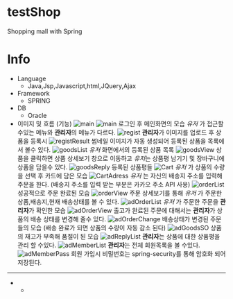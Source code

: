 # testShop
 Shopping mall with Spring
# Info
* Language
  * Java,Jsp,Javascript,html,JQuery,Ajax
* Framework  
  * SPRING
* DB
  * Oracle
* 이미지 및 흐름 (기능)
![main](https://github.com/seungminKim1/testShop/blob/master/testShop_port/user/유저메인.PNG)
![main](https://github.com/seungminKim1/testShop/blob/master/testShop_port/admin/관리자%20메인0.PNG)
 로그인 후 메인화면의 모습 *유저* 가 접근할수있는 메뉴와 **관리자**의 메뉴가 다르다.
![regist](https://github.com/seungminKim1/testShop/blob/master/testShop_port/admin/관리자%20상품%20등록%201.PNG)
 **관리자**가 이미지를 업로드 후 상품을 등록시
![registResult](https://github.com/seungminKim1/testShop/blob/master/testShop_port/admin/관리자%20상품%20목록%202.PNG)
 썸네일 이미지가 자동 생성되어 등록된 상품을 목록에서 볼수 있다.
![goodsList](https://github.com/seungminKim1/testShop/blob/master/testShop_port/user/유저%20상품%20목록.PNG)
 *유저* 화면에서의 등록된 상품 목록
![goodsView](https://github.com/seungminKim1/testShop/blob/master/testShop_port/user/유저%20상품%20상세보기.PNG)
 상품을 클릭하면 상품 상세보기 창으로 이동하고 *유저*는 상품평 남기기 및 장바구니에 상품을 담을수 있다.
 ![goodsReply](https://github.com/seungminKim1/testShop/blob/master/testShop_port/user/유저%20상품평.PNG)
 등록된 상품평들
 ![Cart](https://github.com/seungminKim1/testShop/blob/master/testShop_port/user/유저%20카트.PNG)
  *유저* 가 상품의 수량을 선택 후 카드에 담은 모습
 ![CartAdress](https://github.com/seungminKim1/testShop/blob/master/testShop_port/user/유저%20배송정보%20입력.PNG)
  *유저* 는 자신의 배송지 주소를 입력해 주문을 한다. (배송지 주소를 입력 받는 부분은 카카오 주소 API 사용)
 ![orderList](https://github.com/seungminKim1/testShop/blob/master/testShop_port/user/유저%20주문%20목록.PNG)
  성공적으로 주문 완료된 모습
 ![orderView](https://github.com/seungminKim1/testShop/blob/master/testShop_port/user/유저%20주문%20상세보기.PNG)
  주문 상세보기를 통해 *유저* 가 주문한 상품,배송지,현재 배송상태를 볼 수 있다. 
 ![adOrderList](https://github.com/seungminKim1/testShop/blob/master/testShop_port/admin/관리자%20주문%20목록%203.PNG)
  *유저* 가 주문한 주문을 **관리자**가 확인한 모습
 ![adOrderView](https://github.com/seungminKim1/testShop/blob/master/testShop_port/admin/관리자%20주문%20상세보기%20및%20배송%20관리%204.PNG)
  출고가 완료된 주문에 대해서는 **관리자**가 상품의 배송 상태를 변경해 줄수 있다.
 ![adOrderChange](https://github.com/seungminKim1/testShop/blob/master/testShop_port/admin/배송%20상태%20변경%205.PNG)
  배송상태가 변경된 주문들의 모습 (배송 완료가 되면 상품의 수량이 자동 감소 된다)
 ![adGoodsSO](https://github.com/seungminKim1/testShop/blob/master/testShop_port/admin/관리자%20배송%20완료%20후%20품절%206.PNG) 
  상품의 재고가 부족해 품절이 된 모습
 ![adReplyList](https://github.com/seungminKim1/testShop/blob/master/testShop_port/admin/관리자%20상품평%20목록%207.PNG) 
  **관리자**는 상품에 대한 상품평을 관리 할 수있다.
 ![adMemberList](https://github.com/seungminKim1/testShop/blob/master/testShop_port/admin/관리자%20회원%20목록%208.PNG)
 **관리자**는 전체 회원목록을 볼 수있다.
 ![adMemberPass](https://github.com/seungminKim1/testShop/blob/master/testShop_port/admin/회원%20비밀번호%20암호화%20관리%209.PNG)
  회원 가입시 비밀번호는 spring-security를 통해 암호화 되어 저장된다.
  
 ------
 * 
   * 
